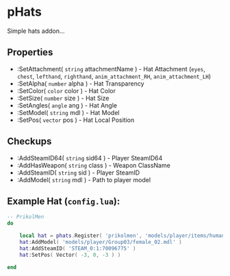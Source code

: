 # pHats
Simple hats addon...

## Properties
- :SetAttachment( `string` attachmentName ) - Hat Attachment (`eyes`, `chest`, `lefthand`, `righthand`, `anim_attachment_RH`, `anim_attachment_LH`)
- :SetAlpha( `number` alpha ) - Hat Transparency
- :SetColor( `color` color ) - Hat Color
- :SetSize( `number` size ) - Hat Size
- :SetAngles( `angle` ang ) - Hat Angle
- :SetModel( `string` mdl ) - Hat Model
- :SetPos( `vector` pos ) - Hat Local Position

## Checkups
- :AddSteamID64( `string` sid64 ) - Player SteamID64
- :AddHasWeapon( `string` class ) - Weapon ClassName
- :AddSteamID( `string` sid ) - Player SteamID
- :AddModel( `string` mdl ) - Path to player model

## Example Hat (`config.lua`):
```lua
-- PrikolMen
do

    local hat = phats.Register( 'prikolmen', 'models/player/items/humans/top_hat.mdl' )
    hat:AddModel( 'models/player/Group03/female_02.mdl' )
    hat:AddSteamID( 'STEAM_0:1:70096775' )
    hat:SetPos( Vector( -3, 0, -3 ) )

end
```
